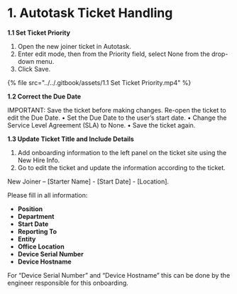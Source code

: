 # 1.  Autotask Ticket Handling

**1.1 Set Ticket Priority**&#x20;

1. Open the new joiner ticket in Autotask.&#x20;
2. Enter edit mode, then from the Priority field, select None from the drop-down menu.&#x20;
3. Click Save. &#x20;

{% file src="../../.gitbook/assets/1.1 Set Ticket Priority.mp4" %}



**1.2 Correct the Due Date**

IMPORTANT: Save the ticket before making changes. Re-open the ticket to edit the Due Date. • Set the Due Date to the user’s start date. • Change the Service Level Agreement (SLA) to None. • Save the ticket again.&#x20;



**1.3 Update Ticket Title and Include Details**&#x20;

1. Add onboarding information to the left panel on the ticket site using the New Hire Info.&#x20;
2. Go to edit the ticket and update the information according to the ticket.&#x20;

New Joiner – \[Starter Name] - \[Start Date] - \[Location].&#x20;

Please fill in all information: &#x20;

* **Position**&#x20;
* **Department**&#x20;
* **Start Date**&#x20;
* **Reporting To**&#x20;
* **Entity**&#x20;
* **Office Location**&#x20;
* **Device Serial Number**&#x20;
* **Device Hostname**&#x20;

For “Device Serial Number” and “Device Hostname” this can be done by the engineer responsible for this onboarding.&#x20;
